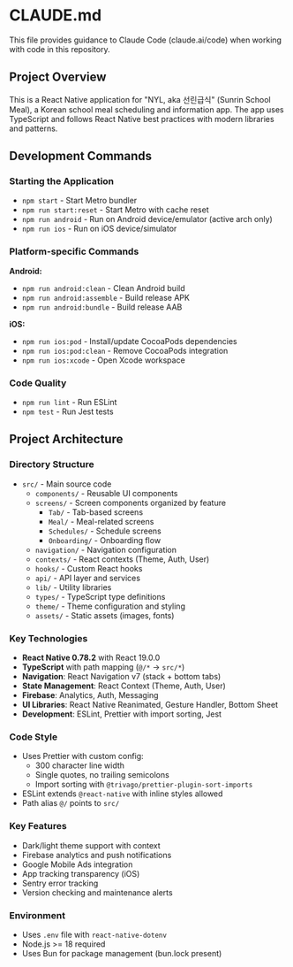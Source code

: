 # CLAUDE.md

This file provides guidance to Claude Code (claude.ai/code) when working with code in this repository.

## Project Overview

This is a React Native application for "NYL, aka 선린급식" (Sunrin School Meal), a Korean school meal scheduling and information app. The app uses TypeScript and follows React Native best practices with modern libraries and patterns.

## Development Commands

### Starting the Application
- `npm start` - Start Metro bundler
- `npm run start:reset` - Start Metro with cache reset
- `npm run android` - Run on Android device/emulator (active arch only)
- `npm run ios` - Run on iOS device/simulator

### Platform-specific Commands
**Android:**
- `npm run android:clean` - Clean Android build
- `npm run android:assemble` - Build release APK
- `npm run android:bundle` - Build release AAB

**iOS:**
- `npm run ios:pod` - Install/update CocoaPods dependencies
- `npm run ios:pod:clean` - Remove CocoaPods integration
- `npm run ios:xcode` - Open Xcode workspace

### Code Quality
- `npm run lint` - Run ESLint
- `npm test` - Run Jest tests

## Project Architecture

### Directory Structure
- `src/` - Main source code
  - `components/` - Reusable UI components
  - `screens/` - Screen components organized by feature
    - `Tab/` - Tab-based screens
    - `Meal/` - Meal-related screens
    - `Schedules/` - Schedule screens
    - `Onboarding/` - Onboarding flow
  - `navigation/` - Navigation configuration
  - `contexts/` - React contexts (Theme, Auth, User)
  - `hooks/` - Custom React hooks
  - `api/` - API layer and services
  - `lib/` - Utility libraries
  - `types/` - TypeScript type definitions
  - `theme/` - Theme configuration and styling
  - `assets/` - Static assets (images, fonts)

### Key Technologies
- **React Native 0.78.2** with React 19.0.0
- **TypeScript** with path mapping (`@/*` → `src/*`)
- **Navigation**: React Navigation v7 (stack + bottom tabs)
- **State Management**: React Context (Theme, Auth, User)
- **Firebase**: Analytics, Auth, Messaging
- **UI Libraries**: React Native Reanimated, Gesture Handler, Bottom Sheet
- **Development**: ESLint, Prettier with import sorting, Jest

### Code Style
- Uses Prettier with custom config:
  - 300 character line width
  - Single quotes, no trailing semicolons
  - Import sorting with `@trivago/prettier-plugin-sort-imports`
- ESLint extends `@react-native` with inline styles allowed
- Path alias `@/` points to `src/`

### Key Features
- Dark/light theme support with context
- Firebase analytics and push notifications
- Google Mobile Ads integration
- App tracking transparency (iOS)
- Sentry error tracking
- Version checking and maintenance alerts

### Environment
- Uses `.env` file with `react-native-dotenv`
- Node.js >= 18 required
- Uses Bun for package management (bun.lock present)